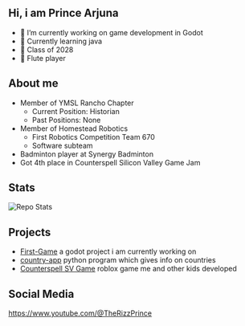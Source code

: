 ## Hi, i am Prince Arjuna

- 🔭 I’m currently working on game development in Godot
- 🌱 Currently learning java
- 🏫 Class of 2028
- 🪈 Flute player

## About me
* Member of YMSL Rancho Chapter 
  * Current Position: Historian
  * Past Positions: None
* Member of Homestead Robotics
  * First Robotics Competition Team 670
  * Software subteam
* Badminton player at Synergy Badminton
* Got 4th place in Counterspell Silicon Valley Game Jam
## Stats
![Repo Stats](https://github-readme-stats.vercel.app/api/top-langs/?username=Prince-Arjuna&theme=black-green)

## Projects
* [First-Game](https://github.com/Prince-Arjuna/first-game/blob/main/README.md) a godot project i am currently working on
* [country-app](https://github.com/Prince-Arjuna/country-app/blob/main/README.md) python program which gives info on countries
* [Counterspell SV Game](https://www.roblox.com/games/99935537848571/Think-Outside-the-Blocks) roblox game me and other kids developed

## Social Media

https://www.youtube.com/@TheRizzPrince
    
  






  
  


<!--
**Prince-Arjuna/Prince-Arjuna** is a ✨ _special_ ✨ repository because its `README.md` (this file) appears on your GitHub profile.

Here are some ideas to get you started:

- 🔭 I’m currently working on ...
- 🌱 I’m currently learning ...
- 👯 I’m looking to collaborate on ...
- 🤔 I’m looking for help with ...
- 💬 Ask me about ...
- 📫 How to reach me: ...
- 😄 Pronouns: ...
- ⚡ Fun fact: ...
-->

